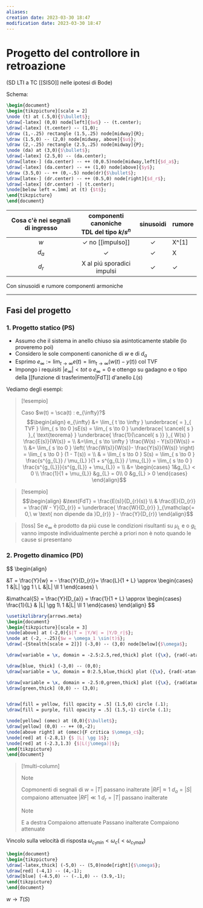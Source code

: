 ```yaml
---
aliases: 
creation date: 2023-03-30 18:47
modification date: 2023-03-30 18:47
---
```


# Progetto del controllore in retroazione
(SD LTI a TC [[SISO]] nelle ipotesi di Bode)

Schema:
```tikz
\begin{document}
\begin{tikzpicture}[scale = 2]
\node (t) at (.5,0){$\bullet$};
\draw[-latex] (0,0) node[left]{$w$} -- (t.center);
\draw[-latex] (t.center) -- (1,0);
\draw (1,-.25) rectangle (1.5,.25) node[midway]{R};
\draw (1.5,0) -- (2,0) node[midway, above]{$u$};
\draw (2,-.25) rectangle (2.5,.25) node[midway]{P};
\node (da) at (3,0){$\bullet$};
\draw[-latex] (2.5,0) -- (da.center);
\draw[latex-] (da.center) -- ++ (0,0.5)node[midway,left]{$d_a$};
\draw[-latex] (da.center) -- ++ (1,0) node[above]{$y$};
\draw (3.5,0) -- ++ (0,-.5) node(dr){$\bullet$};
\draw[latex-] (dr.center) -- ++ (0.5,0) node[right]{$d_r$};
\draw[-latex] (dr.center) -| (t.center);
\node[below left =.1mm] at (t) {$t$};
\end{tikzpicture}
\end{document}
```

| Cosa c'è nei segnali di ingresso | componenti canoniche </br> TDL del tipo $k/s^n$ |  sinusoidi   | rumore |
|:--------------------------------:|:-----------------------------------------------:|:------------:| ------ |
|               $w$                |             $\checkmark$ no [[impulso]]             | $\checkmark$ | X^[1]      |
|             $d_{a}$              |                  $\checkmark$                   | $\checkmark$ |    X    |
|             $d_{r}$              |           X al piú sporadici impulsi            | $\checkmark$ |     $\checkmark$   |

Con sinusoidi e rumore componenti armoniche

---
[^1]: [[modulo]] che non venga da un altra misura




## Fasi del progetto

### 1. Progetto statico (PS)

- Assumo che il sistema in anello chiuso sia asintoticamente stabile (lo proveremo poi)
- Considero le sole componenti canoniche di $w$ e di $d_{a}$
- Esprimo $e_{\infty} := \lim_{ t \to \infty } e(t) = \lim_{ t \to \infty } (w(t)-y(t))$ col TVF
- Impongo i requisiti $|e_{\infty}|< tot$ o $e_{\infty} = 0$ e ottengo su gadagno e o tipo della [[funzione di trasferimento|FdT]] d'anello $L(s)$

Vediamo degli esempi:

> [!esempio]
> 
> Caso $w(t) = \sca(t) : e_{\infty}?$
> $$\begin{align}
> e_{\infty} &= \lim_{ t \to \infty } \underbrace{ = }_{ TVF } \lim_{ s \to 0 }sE(s) = \lim_{ s \to 0 } \underbrace{ \cancel{ s } }_{ \text{teorema} } \underbrace{ \frac{1}{\cancel{ s }} }_{ W(s) } \frac{E(s)}{W(s)} = \\
> &=\lim_{ s \to \infty }  \frac{W(s) - Y(s)}{W(s)} =  \\
> &= \lim_{ s \to 0 } \left( \frac{W(s)}{W(s)}- \frac{Y(s)}{W(s)}  \right) = \lim_{ s \to 0 } (1 - T(s)) =  \\
>  & = \lim_{ s \to 0 }  S(s) = \lim_{ s \to 0 } \frac{s^{g_{L}} / \mu_{L} }{1 + s^{g_{L}} / \mu_{L}} = \lim_{ s \to 0 } \frac{s^{g_{L}}}{s^{g_{L}} + \mu_{L}} = \\
> &= \begin{cases}
> 1&g_{L} < 0 \\
> \frac{1}{1 + \mu_{L}}  &g_{L} = 0\\
> 0 &g_{L} > 0
> \end{cases}
> \end{align}$$
> 

>[!esempio]
>$$\begin{align}
> &\text{FdT} = \frac{E(s)}{D_{r}(s)}  \\
> & \frac{E}{D_{r}} = \frac{W - Y}{D_{r}} = \underbrace{ \frac{W}{D_{r}} }_{\mathclap{= 0,\ w \text{ non dipende da }D_{r}} } - \frac{Y}{D_{r}}
>\end{align}$$
>

>[!oss]
>Se $e_{\infty}$ è prodotto da piú cuse le condizioni risultanti su $\mu_{L}$ e o $g_{L}$ vanno imposte individualmente perchè a priori non è noto quando le cause si presentano 

### 2. Progetto dinamico (PD)


$$
\begin{align}

&T = \frac{Y}{w} = - \frac{Y}{D_{r}}= \frac{L}{1 + L} \approx \begin{cases}
1 &|L| \gg 1 \\
L &|L| \ll 1
\end{cases} \\

&\mathcal{S} = \frac{Y}{D_{a}} = \frac{1}{1 + L} \approx \begin{cases}
\frac{1}{L}  & |L| \gg 1\\
1 &|L| \ll 1
\end{cases}
\end{align}
$$

```tikz
\usetikzlibrary{arrows.meta}
\begin{document}
\begin{tikzpicture}[scale = 3]
\node[above] at (-2,0){$|T = |Y/W| = |Y/D_r|$};
\node at (-2, -.25){$w = \omega_1 \sin(t)$};
\draw[-{Stealth[scale = 2]}] (-3,0) -- (3,0) node[below]{$\omega$};

\draw[variable = \x, domain = -2.5:2.5,red,thick] plot ({\x}, {rad(-atan(\x))}) node[below]{$|L| \ll 1$};

\draw[blue, thick] (-3,0) -- (0,0);
\draw[variable = \x, domain = 0:2.5,blue,thick] plot ({\x}, {rad(-atan(\x) -2)});

\draw[variable = \x, domain = -2.5:0,green,thick] plot ({\x}, {rad(atan(\x))}) node[below left = 3cm]{$|S| = |Y/D_r|$};
\draw[green,thick] (0,0) -- (3,0);


\draw[fill = yellow, fill opacity = .5] (1.5,0) circle (.1);
\draw[fill = purple, fill opacity = .5] (1.5,-1) circle (.1);

\node[yellow] (omec) at (0,0){$\bullet$};
\draw[yellow] (0,0) -- ++ (0,-2);
\node[above right] at (omec){F critica $\omega_c$};
\node[red] at (-2.8,1) {$ |L| \gg 1$};
\node[red] at (-2.3,1.3) {$|L(j\omega)|$};
\end{tikzpicture}
\end{document}
```






>[!multi-column]
>
>
>>[!NOTE]
> >Copmonenti di segnali di
> >$w$ = $|T|$ passano inalterate $|RF| \approx 1$
> >$d_{a} = |S|$  compaiono attenuatee $|RF| \ll 1$
> >$d_{r} = |T|$ passano inalterate
> 
>>[!Note]
>>E a destra
>>Compaiono attenuate
>>Passano inalterate
>>Compaiono attenuate



Vincolo sulla velocità di risposta
$\omega_{c_{1} min} < \omega _c (< \omega_{c_{1} max})$

```tikz
\begin{document}
\begin{tikzpicture}
\draw[-latex,thick] (-5,0) -- (5,0)node[right]{$\omega$};
\draw[red] (-4,1) -- (4,-1);
\draw[blue] (-4.5,0) -- (-.1,0) -- (3.9,-1);
\end{tikzpicture}
\end{document}
```

$w \to T(S)$